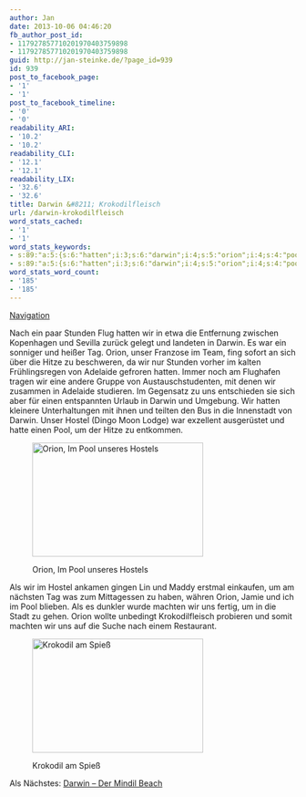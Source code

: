```yaml
---
author: Jan
date: 2013-10-06 04:46:20
fb_author_post_id:
- 117927857710201970403759898
- 117927857710201970403759898
guid: http://jan-steinke.de/?page_id=939
id: 939
post_to_facebook_page:
- '1'
- '1'
post_to_facebook_timeline:
- '0'
- '0'
readability_ARI:
- '10.2'
- '10.2'
readability_CLI:
- '12.1'
- '12.1'
readability_LIX:
- '32.6'
- '32.6'
title: Darwin &#8211; Krokodilfleisch
url: /darwin-krokodilfleisch
word_stats_cached:
- '1'
- '1'
word_stats_keywords:
- s:89:"a:5:{s:6:"hatten";i:3;s:6:"darwin";i:4;s:5:"orion";i:4;s:4:"pool";i:3;s:7:"caption";i:4;}";
- s:89:"a:5:{s:6:"hatten";i:3;s:6:"darwin";i:4;s:5:"orion";i:4;s:4:"pool";i:3;s:7:"caption";i:4;}";
word_stats_word_count:
- '185'
- '185'
---
```


[Navigation](https://jan-steinke.de/wordpress/der-stuart-highway/ "Der Stuart Highway")

Nach ein paar Stunden Flug hatten wir in etwa die Entfernung zwischen Kopenhagen und Sevilla zurück gelegt und landeten in Darwin. Es war ein sonniger und heißer Tag. Orion, unser Franzose im Team, fing sofort an sich über die Hitze zu beschweren, da wir nur Stunden vorher im kalten Frühlingsregen von Adelaide gefroren hatten. Immer noch am Flughafen tragen wir eine andere Gruppe von Austauschstudenten, mit denen wir zusammen in Adelaide studieren. Im Gegensatz zu uns entschieden sie sich aber für einen entspannten Urlaub in Darwin und Umgebung. Wir hatten kleinere Unterhaltungen mit ihnen und teilten den Bus in die Innenstadt von Darwin. Unser Hostel (Dingo Moon Lodge) war exzellent ausgerüstet und hatte einen Pool, um der Hitze zu entkommen.<figure id="attachment_946" style="width: 300px" class="wp-caption aligncenter">

<img class="wp-image-946 size-medium" src="http://img4.jan-steinke.de/wordpress/wp-content/uploads/2013/10/Orion_Pool1-300x200.jpg" alt="Orion, Im Pool unseres Hostels" width="300" height="200" /><figcaption class="wp-caption-text">Orion, Im Pool unseres Hostels</figcaption></figure> 

Als wir im Hostel ankamen gingen Lin und Maddy erstmal einkaufen, um am nächsten Tag was zum Mittagessen zu haben, währen Orion, Jamie und ich im Pool blieben. Als es dunkler wurde machten wir uns fertig, um in die Stadt zu gehen. Orion wollte unbedingt Krokodilfleisch probieren und somit machten wir uns auf die Suche nach einem Restaurant.<figure id="attachment_947" style="width: 300px" class="wp-caption aligncenter">

<img class="wp-image-947 size-medium" src="http://img1.jan-steinke.de/wordpress/wp-content/uploads/2013/10/Crocodile1-300x200.jpg" alt="Krokodil am Spieß" width="300" height="200" /><figcaption class="wp-caption-text">Krokodil am Spieß</figcaption></figure> 

Als Nächstes: [Darwin &#8211; Der Mindil Beach](https://jan-steinke.de/wordpress/darwin-der-mindil-beach/)